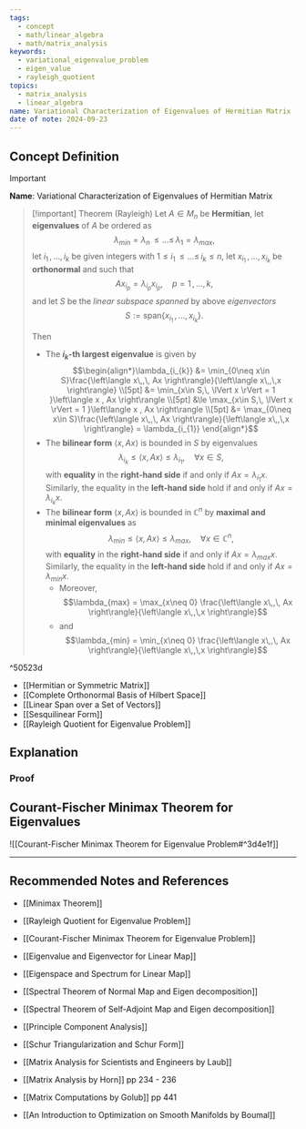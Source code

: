 ```yaml
---
tags:
  - concept
  - math/linear_algebra
  - math/matrix_analysis
keywords:
  - variational_eigenvalue_problem
  - eigen_value
  - rayleigh_quotient
topics:
  - matrix_analysis
  - linear_algebra
name: Variational Characterization of Eigenvalues of Hermitian Matrix
date of note: 2024-09-23
---
```


## Concept Definition

>[!important]
>**Name**: Variational Characterization of Eigenvalues of Hermitian Matrix

>[!important] Theorem (Rayleigh)
>Let $A\in M_{n}$ be **Hermitian**, let **eigenvalues** of $A$ be ordered as $$\lambda_{min} = \lambda_{n} \,{\le}\ldots{\le}\,\lambda_{1} = \lambda_{max},$$ let $i_{1}\,{,}\ldots{,}\,i_{k}$ be given integers with $1\le i_{1} \,{\le}\ldots{\le}\,i_{k} \le n,$ let $x_{i_{1}} \,{,}\ldots{,}\,x_{i_{k}}$ be **orthonormal** and such that $$Ax_{i_{p}} = \lambda_{i_{p}}x_{i_{p}}, \quad p=1\,{,}\ldots{,}\,k,$$ and let $S$ be the *linear subspace spanned* by above *eigenvectors* $$S := \text{span}\left\{ x_{i_{1}} \,{,}\ldots{,}\,x_{i_{k}} \right\}.$$
>
>Then
>- The **$i_{k}$-th largest eigenvalue** is given by $$\begin{align*}\lambda_{i_{k}} &= \min_{0\neq x\in S}\frac{\left\langle x\,,\, Ax \right\rangle}{\left\langle  x\,,\,x    \right\rangle} \\[5pt] &= \min_{x\in S,\, \lVert x \rVert = 1 }\left\langle x , Ax \right\rangle \\[5pt] &\le   \max_{x\in S,\, \lVert x \rVert = 1 }\left\langle x , Ax \right\rangle \\[5pt]  &= \max_{0\neq x\in S}\frac{\left\langle x\,,\, Ax \right\rangle}{\left\langle  x\,,\,x    \right\rangle}  = \lambda_{i_{1}}  \end{align*}$$
>- The **bilinear form** $\left\langle x ,Ax  \right\rangle$ is bounded in $S$ by eigenvalues  $$\lambda_{i_{k}} \le \left\langle x ,Ax  \right\rangle \le \lambda_{i_{1}}, \quad \forall x\in S,$$ with **equality** in the **right-hand side** if and only if $Ax= \lambda_{i_{1}}x$. Similarly, the equality in the **left-hand side** hold if and only if $Ax= \lambda_{i_{k}}x.$
>- The **bilinear form** $\left\langle x ,Ax  \right\rangle$ is bounded in $\mathbb{C}^{n}$ by **maximal and minimal eigenvalues**  as $$\lambda_{min} \le \left\langle x ,Ax  \right\rangle \le \lambda_{max}, \quad \forall x\in \mathbb{C}^{n},$$ with **equality** in the **right-hand side** if and only if $Ax= \lambda_{max}x$. Similarly, the equality in the **left-hand side** hold if and only if $Ax= \lambda_{min}x.$ 
>	- Moreover, $$\lambda_{max} = \max_{x\neq 0} \frac{\left\langle  x\,,\, Ax   \right\rangle}{\left\langle  x\,,\,x    \right\rangle}$$
>	- and $$\lambda_{min} = \min_{x\neq 0} \frac{\left\langle  x\,,\, Ax   \right\rangle}{\left\langle  x\,,\,x    \right\rangle}$$

^50523d

- [[Hermitian or Symmetric Matrix]]
- [[Complete Orthonormal Basis of Hilbert Space]]
- [[Linear Span over a Set of Vectors]]
- [[Sesquilinear Form]]
- [[Rayleigh Quotient for Eigenvalue Problem]]



## Explanation

### Proof





## Courant-Fischer Minimax Theorem for Eigenvalues

![[Courant-Fischer Minimax Theorem for Eigenvalue Problem#^3d4e1f]]



-----------
##  Recommended Notes and References

- [[Minimax Theorem]]
- [[Rayleigh Quotient for Eigenvalue Problem]]
- [[Courant-Fischer Minimax Theorem for Eigenvalue Problem]]


- [[Eigenvalue and Eigenvector for Linear Map]]
- [[Eigenspace and Spectrum for Linear Map]]
- [[Spectral Theorem of Normal Map and Eigen decomposition]]
- [[Spectral Theorem of Self-Adjoint Map and Eigen decomposition]]
- [[Principle Component Analysis]]
- [[Schur Triangularization and Schur Form]]



- [[Matrix Analysis for Scientists and Engineers by Laub]]
- [[Matrix Analysis by Horn]] pp 234 - 236
- [[Matrix Computations by Golub]] pp 441
- [[An Introduction to Optimization on Smooth Manifolds by Boumal]]